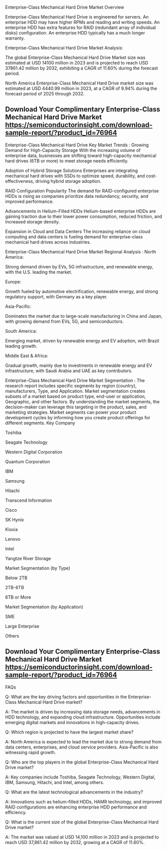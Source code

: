 Enterprise-Class Mechanical Hard Drive Market Overview


Enterprise-Class Mechanical Hard Drive is engineered for servers. An enterprise HDD may have higher RPMs and reading and writing speeds. An enterprise HDD has extra features for RAID (redundant array of individual disks) configuration. An enterprise HDD typically has a much longer warranty.

Enterprise-Class Mechanical Hard Drive Market Analysis:
 

The global Enterprise-Class Mechanical Hard Drive Market size was estimated at USD 14100 million in 2023 and is projected to reach USD 37861.42 million by 2032, exhibiting a CAGR of 11.60% during the forecast period.

North America Enterprise-Class Mechanical Hard Drive market size was estimated at USD 4440.99 million in 2023, at a CAGR of 9.94% during the forecast period of 2025 through 2032.

## Download Your Complimentary Enterprise-Class Mechanical Hard Drive Market https://semiconductorinsight.com/download-sample-report/?product_id=76964


Enterprise-Class Mechanical Hard Drive Key Market Trends  :
Growing Demand for High-Capacity Storage
With the increasing volume of enterprise data, businesses are shifting toward high-capacity mechanical hard drives (6TB or more) to meet storage needs efficiently.

Adoption of Hybrid Storage Solutions
Enterprises are integrating mechanical hard drives with SSDs to optimize speed, durability, and cost-effectiveness, driving hybrid storage adoption.

RAID Configuration Popularity
The demand for RAID-configured enterprise HDDs is rising as companies prioritize data redundancy, security, and improved performance.

Advancements in Helium-Filled HDDs
Helium-based enterprise HDDs are gaining traction due to their lower power consumption, reduced friction, and increased storage density.

Expansion in Cloud and Data Centers
The increasing reliance on cloud computing and data centers is fueling demand for enterprise-class mechanical hard drives across industries.

Enterprise-Class Mechanical Hard Drive Market Regional Analysis :
North America:

Strong demand driven by EVs, 5G infrastructure, and renewable energy, with the U.S. leading the market.

Europe:

Growth fueled by automotive electrification, renewable energy, and strong regulatory support, with Germany as a key player.

Asia-Pacific:

Dominates the market due to large-scale manufacturing in China and Japan, with growing demand from EVs, 5G, and semiconductors.

South America:

Emerging market, driven by renewable energy and EV adoption, with Brazil leading growth.

Middle East & Africa:

Gradual growth, mainly due to investments in renewable energy and EV infrastructure, with Saudi Arabia and UAE as key contributors.

Enterprise-Class Mechanical Hard Drive Market Segmentation :
The research report includes specific segments by region (country), manufacturers, Type, and Application. Market segmentation creates subsets of a market based on product type, end-user or application, Geographic, and other factors. By understanding the market segments, the decision-maker can leverage this targeting in the product, sales, and marketing strategies. Market segments can power your product development cycles by informing how you create product offerings for different segments.
Key Company

Toshiba

Seagate Technology

Western Digital Corporation

Quantum Corporation

IBM

Samsung

Hitachi

Transcend Information

Cisco

SK Hynix

Kioxia

Lenovo

Intel

Yangtze River Storage

Market Segmentation (by Type)

Below 2TB

2TB-6TB

6TB or More

Market Segmentation (by Application)

SME

Large Enterprise

Others



## Download Your Complimentary Enterprise-Class Mechanical Hard Drive Market https://semiconductorinsight.com/download-sample-report/?product_id=76964

FAQs
 

Q: What are the key driving factors and opportunities in the Enterprise-Class Mechanical Hard Drive market?

A: The market is driven by increasing data storage needs, advancements in HDD technology, and expanding cloud infrastructure. Opportunities include emerging digital markets and innovations in high-capacity drives.


Q: Which region is projected to have the largest market share?

A: North America is expected to lead the market due to strong demand from data centers, enterprises, and cloud service providers. Asia-Pacific is also witnessing rapid growth.


Q: Who are the top players in the global Enterprise-Class Mechanical Hard Drive market?

A: Key companies include Toshiba, Seagate Technology, Western Digital, IBM, Samsung, Hitachi, and Intel, among others.


Q: What are the latest technological advancements in the industry?

A: Innovations such as helium-filled HDDs, HAMR technology, and improved RAID configurations are enhancing enterprise HDD performance and efficiency.


Q: What is the current size of the global Enterprise-Class Mechanical Hard Drive market?

A: The market was valued at USD 14,100 million in 2023 and is projected to reach USD 37,861.42 million by 2032, growing at a CAGR of 11.60%.

